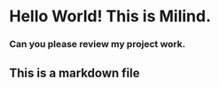 # Hello World! This is Milind.
### Can you please review my project work.
## This is a markdown file
